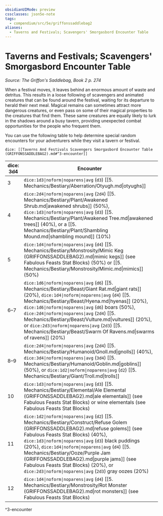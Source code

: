 ```yaml
---
obsidianUIMode: preview
cssclasses: json5e-note
tags:
  - compendium/src/5e/griffonssaddlebag2
aliases:
  - Taverns and Festivals; Scavengers' Smorgasbord Encounter Table
---
```

# Taverns and Festivals; Scavengers' Smorgasbord Encounter Table
*Source: The Griffon's Saddlebag, Book 2 p. 274* 

When a festival moves, it leaves behind an enormous amount of waste and detritus. This results in a loose following of scavengers and animated creatures that can be found around the festival, waiting for its departure to herald their next meal. Magical remains can sometimes attract more dangerous creatures, or even pass on some of their magical properties to the creatures that find them. These same creatures are equally likely to lurk in the shadows around a busy tavern, providing unexpected combat opportunities for the people who frequent them.

You can use the following table to help determine special random encounters for your adventurers while they visit a tavern or festival.

`dice: [[Taverns And Festivals Scavengers Smorgasbord Encounter Table (GRIFFONSSADDLEBAG2).md#^3-encounter]]`

| dice: 3d4 | Encounter |
|-----------|-----------|
| 3 | `dice:1d3\|noform\|noparens\|avg` (`d3`) [[5. Mechanics/Bestiary/Aberration/Otyugh.md\|otyughs]] |
| 4 | `dice:2d4\|noform\|noparens\|avg` (`2d4`) [[5. Mechanics/Bestiary/Plant/Awakened Shrub.md\|awakened shrubs]] (50%), `dice:1d3\|noform\|noparens\|avg` (`d3`) [[5. Mechanics/Bestiary/Plant/Awakened Tree.md\|awakened trees]] (40%), or a [[5. Mechanics/Bestiary/Plant/Shambling Mound.md\|shambling mound]] (10%) |
| 5 | `dice:1d4\|noform\|noparens\|avg` (`d4`) [[5. Mechanics/Bestiary/Monstrosity/Mimic Keg (GRIFFONSSADDLEBAG2).md\|mimic kegs]] (see Fabulous Feasts Stat Blocks) (50%) or [[5. Mechanics/Bestiary/Monstrosity/Mimic.md\|mimics]] (50%) |
| 6–7 | `dice:1d6\|noform\|noparens\|avg` (`d6`) [[5. Mechanics/Bestiary/Beast/Giant Rat.md\|giant rats]] (20%), `dice:1d4\|noform\|noparens\|avg` (`d4`) [[5. Mechanics/Bestiary/Beast/Hyena.md\|hyenas]] (20%), `dice:1d6\|noform\|noparens\|avg` (`d6`) boars (50%), `dice:2d4\|noform\|noparens\|avg` (`2d4`) [[5. Mechanics/Bestiary/Beast/Vulture.md\|vultures]] (20%), or `dice:2d3\|noform\|noparens\|avg` (`2d3`) [[5. Mechanics/Bestiary/Beast/Swarm Of Ravens.md\|swarms of ravens]] (20%) |
| 8–9 | `dice:2d4\|noform\|noparens\|avg` (`2d4`) [[5. Mechanics/Bestiary/Humanoid/Gnoll.md\|gnolls]] (40%), `dice:3d4\|noform\|noparens\|avg` (`3d4`) [[5. Mechanics/Bestiary/Humanoid/Goblin.md\|goblins]] (50%), or `dice:1d2\|noform\|noparens\|avg` (`d2`) [[5. Mechanics/Bestiary/Giant/Troll.md\|trolls]] |
| 10 | `dice:1d3\|noform\|noparens\|avg` (`d3`) [[5. Mechanics/Bestiary/Elemental/Ale Elemental (GRIFFONSSADDLEBAG2).md\|ale elementals]] (see Fabulous Feasts Stat Blocks) or wine elementals (see Fabulous Feasts Stat Blocks) |
| 11 | `dice:1d2\|noform\|noparens\|avg` (`d2`) [[5. Mechanics/Bestiary/Construct/Refuse Golem (GRIFFONSSADDLEBAG2).md\|refuse golems]] (see Fabulous Feasts Stat Blocks) (40%), `dice:1d3\|noform\|noparens\|avg` (`d3`) black puddings (20%), `dice:1d4\|noform\|noparens\|avg` (`d4`) [[5. Mechanics/Bestiary/Ooze/Purple Jam (GRIFFONSSADDLEBAG2).md\|purple jams]] (see Fabulous Feasts Stat Blocks) (20%), or `dice:2d3\|noform\|noparens\|avg` (`2d3`) gray oozes (20%) |
| 12 | `dice:1d4\|noform\|noparens\|avg` (`d4`) [[5. Mechanics/Bestiary/Monstrosity/Rot Monster (GRIFFONSSADDLEBAG2).md\|rot monsters]] (see Fabulous Feasts Stat Blocks) |
^3-encounter
